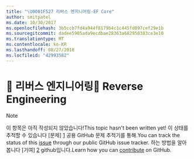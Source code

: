 ```yaml
---
title: "\U0001F527 리버스 엔지니어링-EF Core"
author: smitpatel
ms.date: 10/30/2017
ms.openlocfilehash: 3b5ccb7fd4a944f8179b4c1c445fd897cef29e1b
ms.sourcegitcommit: dadee5905ada9ecdbae28363a682950383ce3e10
ms.translationtype: MT
ms.contentlocale: ko-KR
ms.lasthandoff: 08/27/2018
ms.locfileid: "42993582"
---
```

# <a name="-reverse-engineering"></a><span data-ttu-id="8146f-102">🔧 리버스 엔지니어링</span><span class="sxs-lookup"><span data-stu-id="8146f-102">🔧 Reverse Engineering</span></span>

> [!NOTE]
> <span data-ttu-id="8146f-103">이 항목은 아직 작성되지 않았습니다!</span><span class="sxs-lookup"><span data-stu-id="8146f-103">This topic hasn't been written yet!</span></span> <span data-ttu-id="8146f-104">이 상태를 추적할 수 있습니다 [문제] [ 1] 공용 GitHub 문제 추적기를 통해.</span><span class="sxs-lookup"><span data-stu-id="8146f-104">You can track the status of this [issue][1] through our public GitHub issue tracker.</span></span> <span data-ttu-id="8146f-105">하는 방법을 알아봅니다 [기여] [ 2] github입니다.</span><span class="sxs-lookup"><span data-stu-id="8146f-105">Learn how you can [contribute][2] on GitHub.</span></span>


  [1]: https://github.com/aspnet/EntityFramework.Docs/issues/508
  [2]: https://github.com/aspnet/EntityFramework.Docs/blob/master/CONTRIBUTING.md
